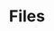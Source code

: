 ---
title: Files
short_name: Files
subheading: Sync and publishing workflows
icon: folder
order: 2
pitch:
  - heading: Developer and Editor workflows united
    text: Developers work locally in their favourite environments and stay in sync with editors changing content on CloudCannon, all through the power of Git.
    icon: image-post
  - heading: Git Sync
    text: Connect your GitHub or Bitbucket repository to CloudCannon. When there’s a commit, CloudCannon pulls in the latest code, builds your Jekyll site and makes it available to the CMS and Hosting. Changes made by editors on CloudCannon are also committed back to the repository.  
    icon: developer-activity
  - heading: Deploy Anywhere
    text: Need to host on your own servers? Automatically output the built static site to a branch in your repository, then deploy it to your preferred hosting service.
    icon: maintenance
  - heading: Flexible publishing workflows
    text: Create your own staging workflow and approval process, powered by Git branching. 
    icon: version-control
---
